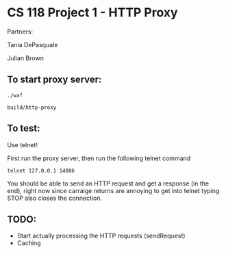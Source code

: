 CS 118 Project 1 - HTTP Proxy
=============================

Partners:

Tania DePasquale

Julian Brown

## To start proxy server:

```
./waf

build/http-proxy
```

## To test:

Use telnet!

First run the proxy server, then run the following telnet command

```
telnet 127.0.0.1 14886
```

You should be able to send an HTTP request and get a response (in the end), right now since carraige returns are annoying to get into telnet typing STOP also closes the connection.

## TODO:

* Start actually processing the HTTP requests (sendRequest)
* Caching
